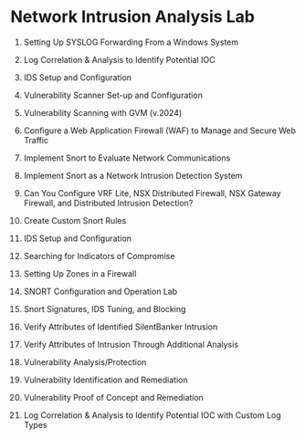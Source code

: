 # Network Intrusion Analysis Lab

1. Setting Up SYSLOG Forwarding From a Windows System

2. Log Correlation & Analysis to Identify Potential IOC

3. IDS Setup and Configuration

4. Vulnerability Scanner Set-up and Configuration

5. Vulnerability Scanning with GVM (v.2024)

6. Configure a Web Application Firewall (WAF) to Manage and Secure Web Traffic

7. Implement Snort to Evaluate Network Communications

8. Implement Snort as a Network Intrusion Detection System

9. Can You Configure VRF Lite, NSX Distributed Firewall, NSX Gateway Firewall, and Distributed Intrusion Detection?

10. Create Custom Snort Rules

11. IDS Setup and Configuration

12. Searching for Indicators of Compromise

13. Setting Up Zones in a Firewall

14. SNORT Configuration and Operation Lab

15. Snort Signatures, IDS Tuning, and Blocking

16. Verify Attributes of Identified SilentBanker Intrusion

17. Verify Attributes of Intrusion Through Additional Analysis

18. Vulnerability Analysis/Protection

19. Vulnerability Identification and Remediation

20. Vulnerability Proof of Concept and Remediation

21. Log Correlation & Analysis to Identify Potential IOC with Custom Log Types


